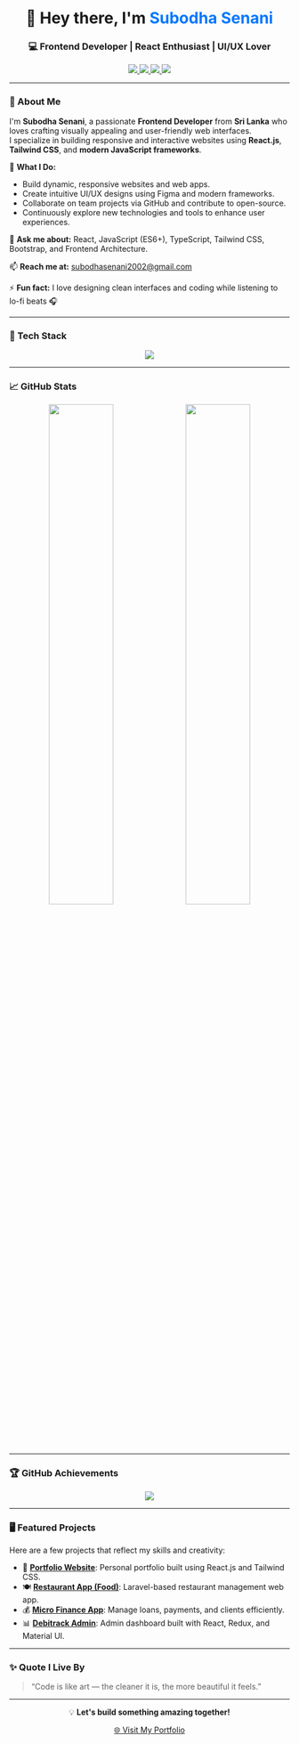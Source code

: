 <h1 align="center">👋 Hey there, I'm <span style="color:#0078ff;">Subodha Senani</span></h1>
<h3 align="center">💻 Frontend Developer | React Enthusiast | UI/UX Lover</h3>

<p align="center">
  <a href="https://subodhasenani.github.io/Portfolio" target="_blank">
    <img src="https://img.shields.io/badge/Portfolio-%23007acc.svg?&style=for-the-badge&logo=google-chrome&logoColor=white" />
  </a>
  <a href="mailto:subodhasenani2002@gmail.com">
    <img src="https://img.shields.io/badge/Email-%23EA4335.svg?&style=for-the-badge&logo=gmail&logoColor=white" />
  </a>
  <a href="https://linkedin.com/in/subodhasenani" target="_blank">
    <img src="https://img.shields.io/badge/LinkedIn-%230077B5.svg?&style=for-the-badge&logo=linkedin&logoColor=white" />
  </a>
  <a href="https://github.com/subodhasenani">
    <img src="https://img.shields.io/github/followers/subodhasenani?label=Follow&style=for-the-badge" />
  </a>
</p>

---

### 🌟 About Me

I'm **Subodha Senani**, a passionate **Frontend Developer** from **Sri Lanka** who loves crafting visually appealing and user-friendly web interfaces.  
I specialize in building responsive and interactive websites using **React.js**, **Tailwind CSS**, and **modern JavaScript frameworks**.

🚀 **What I Do:**
- Build dynamic, responsive websites and web apps.
- Create intuitive UI/UX designs using Figma and modern frameworks.
- Collaborate on team projects via GitHub and contribute to open-source.
- Continuously explore new technologies and tools to enhance user experiences.

💬 **Ask me about:** React, JavaScript (ES6+), TypeScript, Tailwind CSS, Bootstrap, and Frontend Architecture.

📫 **Reach me at:** [subodhasenani2002@gmail.com](mailto:subodhasenani2002@gmail.com)

⚡ **Fun fact:** I love designing clean interfaces and coding while listening to lo-fi beats 🎧

---

### 🧩 Tech Stack

<p align="center">
  <img src="https://skillicons.dev/icons?i=html,css,js,ts,react,redux,bootstrap,tailwind,php,laravel,mysql,git,figma,vscode,postman,java" />
</p>

---

### 📈 GitHub Stats

<p align="center">
  <img width="48%" src="https://github-readme-stats.vercel.app/api?username=subodhasenani&show_icons=true&theme=tokyonight&hide_border=true" />
  <img width="48%" src="https://github-readme-streak-stats.herokuapp.com/?user=subodhasenani&theme=tokyonight&hide_border=true" />
</p>

---

### 🏆 GitHub Achievements

<p align="center">
  <img src="https://github-profile-trophy.vercel.app/?username=subodhasenani&theme=tokyonight&no-frame=true&margin-w=15" />
</p>

---

### 🖥️ Featured Projects

Here are a few projects that reflect my skills and creativity:

- 🎨 [**Portfolio Website**](https://subodhasenani.github.io/Portfolio): Personal portfolio built using React.js and Tailwind CSS.
- 🍽️ [**Restaurant App (Food)**](https://github.com/subodhasenani/Food): Laravel-based restaurant management web app.
- 💰 [**Micro Finance App**](https://github.com/subodhasenani/MicroFinanceApp): Manage loans, payments, and clients efficiently.
- 📊 [**Debitrack Admin**](https://github.com/subodhasenani/Debitrack-Admin): Admin dashboard built with React, Redux, and Material UI.

---

### ✨ Quote I Live By
> “Code is like art — the cleaner it is, the more beautiful it feels.”  

---

<p align="center">💡 <b>Let's build something amazing together!</b></p>
<p align="center">
  <a href="https://subodhasenani.github.io/Portfolio" target="_blank">🌐 Visit My Portfolio</a>
</p>
